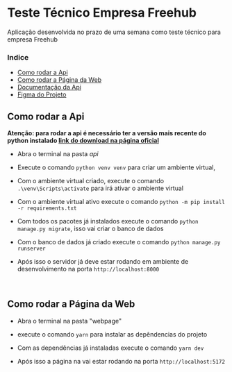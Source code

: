 # **Teste Técnico Empresa Freehub**

Aplicação desenvolvida no prazo de uma semana como teste técnico para empresa Freehub

### Indice

- [Como rodar a Api](#runApi)
- [Como rodar a Página da Web](#runWebPage)
- [Documentação da Api](https://tasty-catboat-531.notion.site/Teste-T-cnico-Api-Doc-93c7ae41230640f6a3de4c6b99991c53)
- [Figma do Projeto](https://www.figma.com/file/rHmELuAQr78AsiilJWZ2UN/Teste-T%C3%A9cnico-Freehub?node-id=0%3A1&t=uVPZ2nlobktZGb7F-1)

<h2 id="runApi">Como rodar a Api</h2>

**Atenção: para rodar a api é necessário ter a versão mais recente do python instalado [link do download na página oficial](https://www.python.org/downloads/)**

- Abra o terminal na pasta _api_

- Execute o comando `python venv venv` para criar um ambiente virtual,

- Com o ambiente virtual criado, execute o comando `.\venv\Scripts\activate` para irá ativar o ambiente virtual

- Com o ambiente virtual ativo execute o comando `python -m pip install -r requirements.txt`

- Com todos os pacotes já instalados execute o comando `python manage.py migrate`, isso vai criar o banco de dados

- Com o banco de dados já criado execute o comando `python manage.py runserver`

- Após isso o servidor já deve estar rodando em ambiente de desenvolvimento na porta `http://localhost:8000`

<br/>
<h2 id="runWebPage">Como rodar a Página da Web</h2>

- Abra o terminal na pasta "webpage"

- execute o comando `yarn` para instalar as depêndencias do projeto

- Com as dependências já instaladas execute o comando `yarn dev`

- Após isso a página na vai estar rodando na porta `http://localhost:5172`
